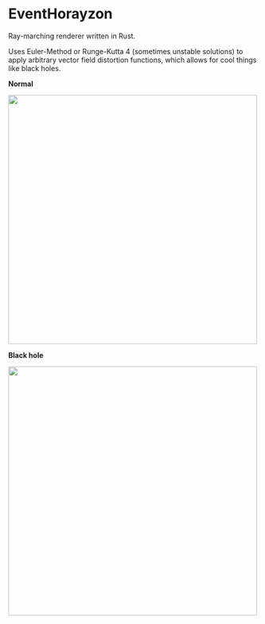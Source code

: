 # EventHorayzon

Ray-marching renderer written in Rust.

Uses Euler-Method or Runge-Kutta 4 (sometimes unstable solutions) to apply arbitrary vector field distortion functions, which allows for cool things like black holes.

**Normal**

<img src="https://user-images.githubusercontent.com/11431787/140632453-10c87cea-d057-4283-953a-d80eafc5c963.png" width="500">


**Black hole**

<img src="https://user-images.githubusercontent.com/11431787/140632512-217f9b37-563d-4b14-a8d5-6add1d810cab.png" width="500">

